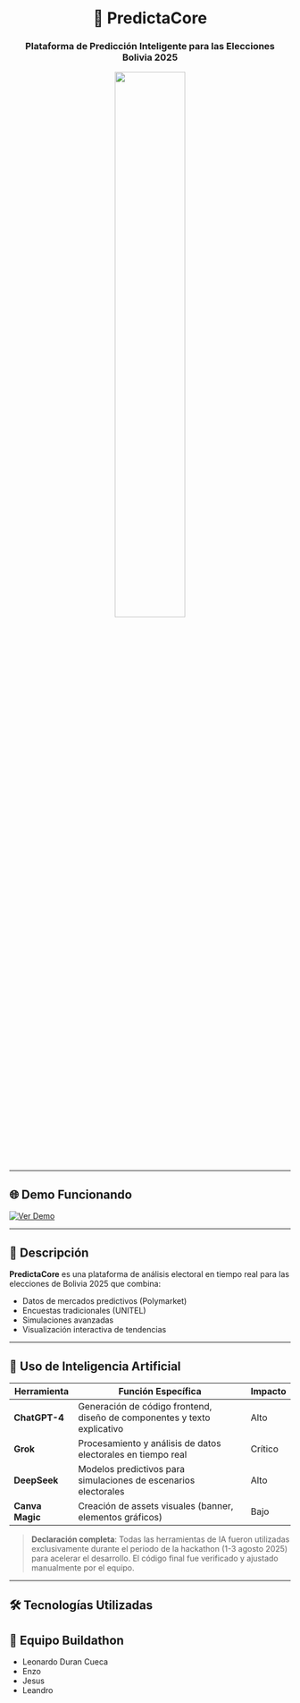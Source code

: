 <h1 align="center">🔮 PredictaCore</h1>
<h3 align="center">Plataforma de Predicción Inteligente para las Elecciones Bolivia 2025</h3>

<p align="center">
  <img src="https://i.ibb.co/0jzrYC4v/In-Shot-20250802-082431055.png" width="50%">
</p>

---

## 🌐 Demo Funcionando
[![Ver Demo](https://img.shields.io/badge/VER_DEMO_EN_VIVO-AQUÍ-00C4CC?style=for-the-badge&logo=vercel)](https://predictacore-bolivia2025.vercel.app)

---

## 📌 Descripción
**PredictaCore** es una plataforma de análisis electoral en tiempo real para las elecciones de Bolivia 2025 que combina:
- Datos de mercados predictivos (Polymarket)
- Encuestas tradicionales (UNITEL)
- Simulaciones avanzadas
- Visualización interactiva de tendencias

---

## 🤖 Uso de Inteligencia Artificial
| Herramienta          | Función Específica                                                                 | Impacto |
|----------------------|------------------------------------------------------------------------------------|---------|
| **ChatGPT-4**        | Generación de código frontend, diseño de componentes y texto explicativo           | Alto    |
| **Grok**             | Procesamiento y análisis de datos electorales en tiempo real                       | Crítico |
| **DeepSeek**         | Modelos predictivos para simulaciones de escenarios electorales                   | Alto    |
| **Canva Magic**      | Creación de assets visuales (banner, elementos gráficos)                           | Bajo    |

> **Declaración completa**: Todas las herramientas de IA fueron utilizadas exclusivamente durante el periodo de la hackathon (1-3 agosto 2025) para acelerar el desarrollo. El código final fue verificado y ajustado manualmente por el equipo.

---

## 🛠️ Tecnologías Utilizadas

## 👥 Equipo Buildathon
- Leonardo Duran Cueca
- Enzo
- Jesus
- Leandro 
